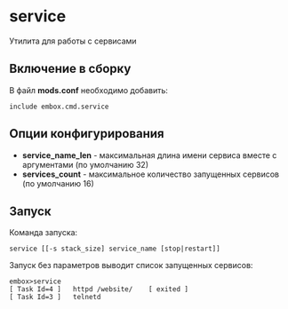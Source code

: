 # service
Утилита для работы с сервисами
## Включение в сборку
В файл **mods.conf** необходимо добавить:

```
include embox.cmd.service
```
## Опции конфигурирования
- **service_name_len** - максимальная длина имени сервиса вместе с аргументами (по умолчанию 32)
- **services_count** - максимальное количество запущенных сервисов (по умолчанию 16)

## Запуск
Команда запуска:
```
service [[-s stack_size] service_name [stop|restart]]
```

Запуск без параметров выводит список запущенных сервисов:
```
embox>service
[ Task Id=4 ]   httpd /website/    [ exited ]
[ Task Id=3 ]   telnetd          
```

